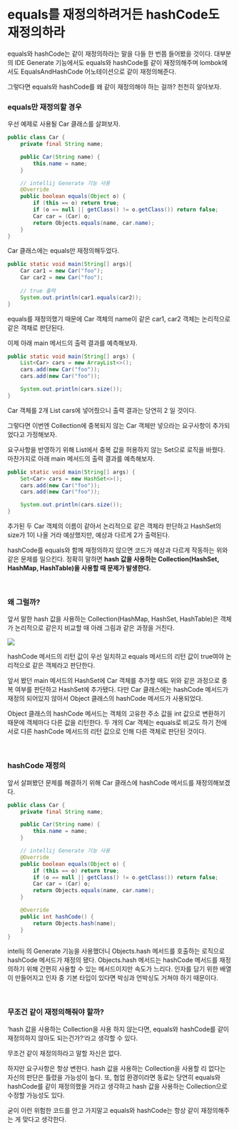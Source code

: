 # equals를 재정의하려거든 hashCode도 재정의하라

equals와 hashCode는 같이 재정의하라는 말을 다들 한 번쯤 들어봤을 것이다. 대부분의 IDE Generate 기능에서도 equals와 hashCode를 같이 재정의해주며 lombok에서도 EqualsAndHashCode 어노테이션으로 같이 재정의해준다.

그렇다면 equals와 hashCode를 왜 같이 재정의해야 하는 걸까? 천천히 알아보자.

### equals만 재정의할 경우
우선 예제로 사용될 Car 클래스를 살펴보자.

```java
public class Car {
    private final String name;

    public Car(String name) {
        this.name = name;
    }

    // intellij Generate 기능 사용
    @Override
    public boolean equals(Object o) {
        if (this == o) return true;
        if (o == null || getClass() != o.getClass()) return false;
        Car car = (Car) o;
        return Objects.equals(name, car.name);
    }
}
```

Car 클래스에는 equals만 재정의해두었다.

````java
public static void main(String[] args){
    Car car1 = new Car("foo");
    Car car2 = new Car("foo");
    
    // true 출력
    System.out.println(car1.equals(car2));
}

````

equals를 재정의했기 때문에 Car 객체의 name이 같은 car1, car2 객체는 논리적으로 같은 객채로 판단된다.

이제 아래 main 메서드의 출력 결과를 예측해보자.

````java
public static void main(String[] args) {
    List<Car> cars = new ArrayList<>();
    cars.add(new Car("foo"));
    cars.add(new Car("foo"));

    System.out.println(cars.size());
}
````

Car 객체를 2개 List<Car> cars에 넣어줬으니 출력 결과는 당연히 2 일 것이다.

그렇다면 이번엔 Collection에 중복되지 않는 Car 객체만 넣으라는 요구사항이 추가되었다고 가정해보자.

요구사항을 반영하기 위해 List에서 중복 값을 허용하지 않는 Set으로 로직을 바꿨다. 마찬가지로 아래 main 메서드의 출력 결과를 예측해보자.

````java
public static void main(String[] args) {
    Set<Car> cars = new HashSet<>();
    cars.add(new Car("foo"));
    cars.add(new Car("foo"));

    System.out.println(cars.size());
}
````

추가된 두 Car 객체의 이름이 같아서 논리적으로 같은 객체라 판단하고 HashSet의 size가 1이 나올 거라 예상했지만, 예상과 다르게 2가 출력된다.

hashCode를 equals와 함께 재정의하지 않으면 코드가 예상과 다르게 작동하는 위와 같은 문제를 일으킨다. 정확히 말하면 **hash 값을 사용하는 Collection(HashSet, HashMap, HashTable)을 사용할 때 문제가 발생한다.**

<Br>

### 왜 그럴까?
앞서 말한 hash 값을 사용하는 Collection(HashMap, HashSet, HashTable)은 객체가 논리적으로 같은지 비교할 때 아래 그림과 같은 과정을 거친다.

<img src="https://tecoble.techcourse.co.kr/static/c248e8d79140c18ed9895d1c95dd7ad0/54e75/2020-07-29-equals-and-hashcode.png">

hashCode 메서드의 리턴 값이 우선 일치하고 equals 메서드의 리턴 값이 true여야 논리적으로 같은 객체라고 판단한다.

앞서 봤던 main 메서드의 HashSet에 Car 객체를 추가할 때도 위와 같은 과정으로 중복 여부를 판단하고 HashSet에 추가됐다. 다만 Car 클래스에는 hashCode 메서드가 재정의 되어있지 않아서 Object 클래스의 hashCode 메서드가 사용되었다.

Object 클래스의 hashCode 메서드는 객체의 고유한 주소 값을 int 값으로 변환하기 때문에 객체마다 다른 값을 리턴한다. 두 개의 Car 객체는 equals로 비교도 하기 전에 서로 다른 hashCode 메서드의 리턴 값으로 인해 다른 객체로 판단된 것이다.

<br>

### hashCode 재정의
앞서 살펴봤던 문제를 해결하기 위해 Car 클래스에 hashCode 메서드를 재정의해보겠다.

````java
public class Car {
    private final String name;

    public Car(String name) {
        this.name = name;
    }

    // intellij Generate 기능 사용
    @Override
    public boolean equals(Object o) {
        if (this == o) return true;
        if (o == null || getClass() != o.getClass()) return false;
        Car car = (Car) o;
        return Objects.equals(name, car.name);
    }

    @Override
    public int hashCode() {
        return Objects.hash(name);
    }
}
````
intellij 의 Generate 기능을 사용했더니 Objects.hash 메서드를 호출하는 로직으로 hashCode 메서드가 재정의 됐다. Objects.hash 메서드는 hashCode 메서드를 재정의하기 위해 간편히 사용할 수 있는 메서드이지만 속도가 느리다. 인자를 담기 위한 배열이 만들어지고 인자 중 기본 타입이 있다면 박싱과 언박싱도 거쳐야 하기 때문이다.

<br>

### 무조건 같이 재정의해줘야 할까?
‘hash 값을 사용하는 Collection을 사용 하지 않는다면, equals와 hashCode를 같이 재정의하지 않아도 되는건가?‘라고 생각할 수 있다.

무조건 같이 재정의하라고 말할 자신은 없다.

하지만 요구사항은 항상 변한다. hash 값을 사용하는 Collection을 사용할 리 없다는 자신의 판단은 틀렸을 가능성이 높다.
또, 협업 환경이라면 동료는 당연히 equals와 hashCode를 같이 재정의했을 거라고 생각하고 hash 값을 사용하는 Collection으로 수정할 가능성도 있다.

굳이 이런 위험한 코드를 안고 가지말고 equals와 hashCode는 항상 같이 재정의해주는 게 맞다고 생각한다.
